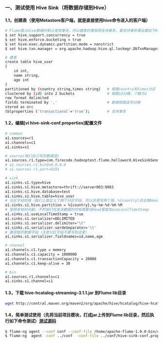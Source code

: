 ### 一、测试使用 Hive Sink（将数据存储到Hive）

#### 1.1，创建表（使用Metastore客户端，就是直接使用hive命令进入的客户端）
```bash
# Flume插入Hive数据时默认使用事务，所以建表时需指明支持事务，要支持事务需设置如下Hive参数
$ set hive.support.concurrency = true                                    # 开启并发支持
$ set hive.enforce.bucketing = true                                      # 开启分桶支持
$ set hive.exec.dynamic.partition.mode = nonstrict                       # 设置动态分区非严格模式
$ set hive.txn.manager = org.apache.hadoop.hive.ql.lockmgr.DbTxnManager  # 开启事务支持

# 建表
create table hive_user
(
    id int,
    name string,
    age int
)
partitioned by (country string,times string)   # 根据country和times分区
clustered by (id) into 2 buckets               # 根据id分桶，个数为2
row format delimited
fields terminated by ','                       # 数据根据逗号分隔
stored as orc
tblproperties ('transactional'='true');        # 支持事务
```
#### 1.2，编辑[vi hive-sink-conf.properties]配置文件
```bash
# common
a1.sources=r1
a1.channels=c1
a1.sinks=s1

# source(我们自己写的数据源)
a1.sources.r1.type=com.firecode.hadooptest.flume.helloword.HiveSinkSendTest
# a1.sources.r1.bind=0.0.0.0
# a1.sources.r1.port=9191

# sink
a1.sinks.s1.type=hive
a1.sinks.s1.hive.metastore=thrift://server003:9083
a1.sinks.s1.hive.database=test
a1.sinks.s1.hive.table=hive_user
# 分区字段的值（我们上面定义了两个分区字段，所以这里写两个值。%{country}会去取Header里面country属性的值，%y-%m-%d-%H-%M是取当前时间戳的值）
a1.sinks.s1.hive.partition = %{country},%y-%m-%d-%H-%M
# 使用本地时间戳，不然我们在发送数据的时候需要在Head里面加useLocalTimeStamp
a1.sinks.s1.useLocalTimeStamp = true
a1.sinks.s1.serializer=DELIMITED
a1.sinks.s1.serializer.delimiter="\t"
a1.sinks.s1.serializer.serdeSeparator='\t'
# 要获取的数据字段（注意分区字段不要写到这里）
a1.sinks.s1.serializer.fieldnames=id,name,age

# channel
a1.channels.c1.type = memory
a1.channels.c1.capacity = 1000000	
a1.channels.c1.transactionCapacity = 20000	
a1.channels.c1.keep-alive = 30

# bin
a1.sources.r1.channels=c1
a1.sinks.s1.channel=c1
```

#### 1.3，下载 hive-hcatalog-streaming-3.1.1.jar 到Flume lib目录
```bash
wget http://central.maven.org/maven2/org/apache/hive/hcatalog/hive-hcatalog-streaming/3.1.1/hive-hcatalog-streaming-3.1.1.jar
```
#### 1.4，简单测试使用（先将当前项目模块，打成jar上传到Flume lib目录，然后执行如下命令测试）[测试源码][1]
```bash
$ flume-ng agent --conf conf --conf-file /home/apache-flume-1.9.0-bin/conf/hive-sink-conf.properties --name a1 -Dflume.root.logger=INFO,console    # linux使用
$ flume-ng  agent -conf ../conf  -conf-file ../conf/hive-sink-conf.properties  -name a1  -property flume.root.logger=INFO,console                  # windows使用
```
[1]: https://github.com/firechiang/hadoop-test/tree/master/flume/src/main/java/com/firecode/hadooptest/flume/helloword/HiveSinkSendTest.java